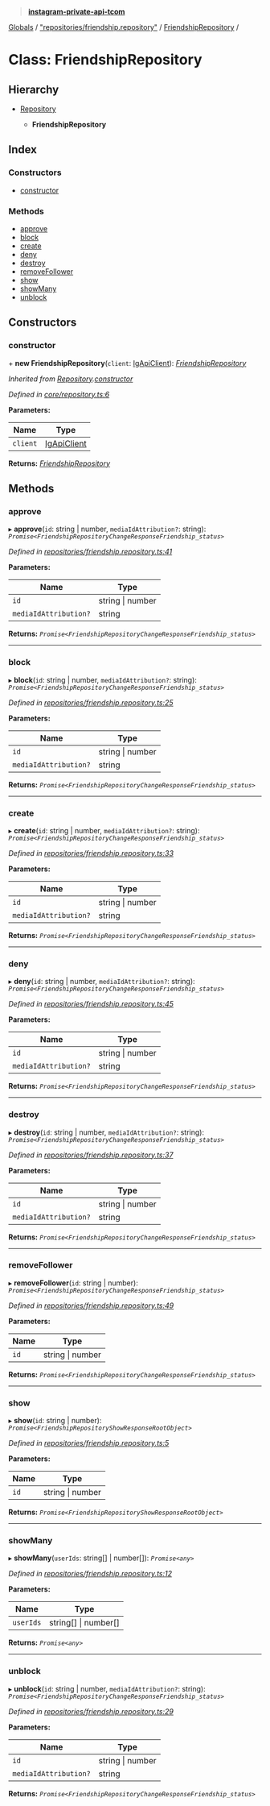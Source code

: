 > **[instagram-private-api-tcom](../README.md)**

[Globals](../README.md) / ["repositories/friendship.repository"](../modules/_repositories_friendship_repository_.md) / [FriendshipRepository](_repositories_friendship_repository_.friendshiprepository.md) /

# Class: FriendshipRepository

## Hierarchy

* [Repository](_core_repository_.repository.md)

  * **FriendshipRepository**

## Index

### Constructors

* [constructor](_repositories_friendship_repository_.friendshiprepository.md#constructor)

### Methods

* [approve](_repositories_friendship_repository_.friendshiprepository.md#approve)
* [block](_repositories_friendship_repository_.friendshiprepository.md#block)
* [create](_repositories_friendship_repository_.friendshiprepository.md#create)
* [deny](_repositories_friendship_repository_.friendshiprepository.md#deny)
* [destroy](_repositories_friendship_repository_.friendshiprepository.md#destroy)
* [removeFollower](_repositories_friendship_repository_.friendshiprepository.md#removefollower)
* [show](_repositories_friendship_repository_.friendshiprepository.md#show)
* [showMany](_repositories_friendship_repository_.friendshiprepository.md#showmany)
* [unblock](_repositories_friendship_repository_.friendshiprepository.md#unblock)

## Constructors

###  constructor

\+ **new FriendshipRepository**(`client`: [IgApiClient](_core_client_.igapiclient.md)): *[FriendshipRepository](_repositories_friendship_repository_.friendshiprepository.md)*

*Inherited from [Repository](_core_repository_.repository.md).[constructor](_core_repository_.repository.md#constructor)*

*Defined in [core/repository.ts:6](https://github.com/cuonglnhust/instagram-private-api-tcom/blob/master/src/core/repository.ts#L6)*

**Parameters:**

Name | Type |
------ | ------ |
`client` | [IgApiClient](_core_client_.igapiclient.md) |

**Returns:** *[FriendshipRepository](_repositories_friendship_repository_.friendshiprepository.md)*

## Methods

###  approve

▸ **approve**(`id`: string | number, `mediaIdAttribution?`: string): *`Promise<FriendshipRepositoryChangeResponseFriendship_status>`*

*Defined in [repositories/friendship.repository.ts:41](https://github.com/cuonglnhust/instagram-private-api-tcom/blob/3e16058/src/repositories/friendship.repository.ts#L41)*

**Parameters:**

Name | Type |
------ | ------ |
`id` | string \| number |
`mediaIdAttribution?` | string |

**Returns:** *`Promise<FriendshipRepositoryChangeResponseFriendship_status>`*

___

###  block

▸ **block**(`id`: string | number, `mediaIdAttribution?`: string): *`Promise<FriendshipRepositoryChangeResponseFriendship_status>`*

*Defined in [repositories/friendship.repository.ts:25](https://github.com/cuonglnhust/instagram-private-api-tcom/blob/3e16058/src/repositories/friendship.repository.ts#L25)*

**Parameters:**

Name | Type |
------ | ------ |
`id` | string \| number |
`mediaIdAttribution?` | string |

**Returns:** *`Promise<FriendshipRepositoryChangeResponseFriendship_status>`*

___

###  create

▸ **create**(`id`: string | number, `mediaIdAttribution?`: string): *`Promise<FriendshipRepositoryChangeResponseFriendship_status>`*

*Defined in [repositories/friendship.repository.ts:33](https://github.com/cuonglnhust/instagram-private-api-tcom/blob/3e16058/src/repositories/friendship.repository.ts#L33)*

**Parameters:**

Name | Type |
------ | ------ |
`id` | string \| number |
`mediaIdAttribution?` | string |

**Returns:** *`Promise<FriendshipRepositoryChangeResponseFriendship_status>`*

___

###  deny

▸ **deny**(`id`: string | number, `mediaIdAttribution?`: string): *`Promise<FriendshipRepositoryChangeResponseFriendship_status>`*

*Defined in [repositories/friendship.repository.ts:45](https://github.com/cuonglnhust/instagram-private-api-tcom/blob/3e16058/src/repositories/friendship.repository.ts#L45)*

**Parameters:**

Name | Type |
------ | ------ |
`id` | string \| number |
`mediaIdAttribution?` | string |

**Returns:** *`Promise<FriendshipRepositoryChangeResponseFriendship_status>`*

___

###  destroy

▸ **destroy**(`id`: string | number, `mediaIdAttribution?`: string): *`Promise<FriendshipRepositoryChangeResponseFriendship_status>`*

*Defined in [repositories/friendship.repository.ts:37](https://github.com/cuonglnhust/instagram-private-api-tcom/blob/3e16058/src/repositories/friendship.repository.ts#L37)*

**Parameters:**

Name | Type |
------ | ------ |
`id` | string \| number |
`mediaIdAttribution?` | string |

**Returns:** *`Promise<FriendshipRepositoryChangeResponseFriendship_status>`*

___

###  removeFollower

▸ **removeFollower**(`id`: string | number): *`Promise<FriendshipRepositoryChangeResponseFriendship_status>`*

*Defined in [repositories/friendship.repository.ts:49](https://github.com/cuonglnhust/instagram-private-api-tcom/blob/3e16058/src/repositories/friendship.repository.ts#L49)*

**Parameters:**

Name | Type |
------ | ------ |
`id` | string \| number |

**Returns:** *`Promise<FriendshipRepositoryChangeResponseFriendship_status>`*

___

###  show

▸ **show**(`id`: string | number): *`Promise<FriendshipRepositoryShowResponseRootObject>`*

*Defined in [repositories/friendship.repository.ts:5](https://github.com/cuonglnhust/instagram-private-api-tcom/blob/3e16058/src/repositories/friendship.repository.ts#L5)*

**Parameters:**

Name | Type |
------ | ------ |
`id` | string \| number |

**Returns:** *`Promise<FriendshipRepositoryShowResponseRootObject>`*

___

###  showMany

▸ **showMany**(`userIds`: string[] | number[]): *`Promise<any>`*

*Defined in [repositories/friendship.repository.ts:12](https://github.com/cuonglnhust/instagram-private-api-tcom/blob/3e16058/src/repositories/friendship.repository.ts#L12)*

**Parameters:**

Name | Type |
------ | ------ |
`userIds` | string[] \| number[] |

**Returns:** *`Promise<any>`*

___

###  unblock

▸ **unblock**(`id`: string | number, `mediaIdAttribution?`: string): *`Promise<FriendshipRepositoryChangeResponseFriendship_status>`*

*Defined in [repositories/friendship.repository.ts:29](https://github.com/cuonglnhust/instagram-private-api-tcom/blob/3e16058/src/repositories/friendship.repository.ts#L29)*

**Parameters:**

Name | Type |
------ | ------ |
`id` | string \| number |
`mediaIdAttribution?` | string |

**Returns:** *`Promise<FriendshipRepositoryChangeResponseFriendship_status>`*